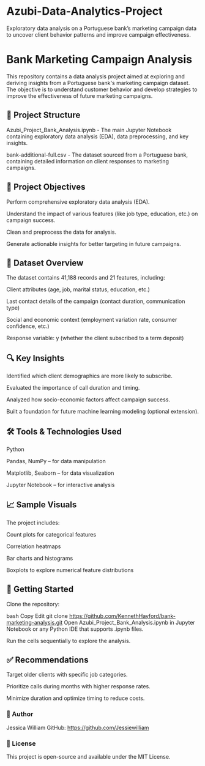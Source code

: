 # Azubi-Data-Analytics-Project
Exploratory data analysis on a Portuguese bank’s marketing campaign data to uncover client behavior patterns and improve campaign effectiveness.

# Bank Marketing Campaign Analysis
This repository contains a data analysis project aimed at exploring and deriving insights from a Portuguese bank's marketing campaign dataset. The objective is to understand customer behavior and develop strategies to improve the effectiveness of future marketing campaigns.

## 📁 Project Structure
Azubi_Project_Bank_Analysis.ipynb - The main Jupyter Notebook containing exploratory data analysis (EDA), data preprocessing, and key insights.

bank-additional-full.csv - The dataset sourced from a Portuguese bank, containing detailed information on client responses to marketing campaigns.

## 🧠 Project Objectives
Perform comprehensive exploratory data analysis (EDA).

Understand the impact of various features (like job type, education, etc.) on campaign success.

Clean and preprocess the data for analysis.

Generate actionable insights for better targeting in future campaigns.

## 📌 Dataset Overview
The dataset contains 41,188 records and 21 features, including:

Client attributes (age, job, marital status, education, etc.)

Last contact details of the campaign (contact duration, communication type)

Social and economic context (employment variation rate, consumer confidence, etc.)

Response variable: y (whether the client subscribed to a term deposit)

## 🔍 Key Insights
Identified which client demographics are more likely to subscribe.

Evaluated the importance of call duration and timing.

Analyzed how socio-economic factors affect campaign success.

Built a foundation for future machine learning modeling (optional extension).

## 🛠 Tools & Technologies Used
Python

Pandas, NumPy – for data manipulation

Matplotlib, Seaborn – for data visualization

Jupyter Notebook – for interactive analysis

## 📈 Sample Visuals
The project includes:

Count plots for categorical features

Correlation heatmaps

Bar charts and histograms

Boxplots to explore numerical feature distributions

## 🚀 Getting Started
Clone the repository:

bash
Copy
Edit
git clone https://github.com/KennethHayford/bank-marketing-analysis.git
Open Azubi_Project_Bank_Analysis.ipynb in Jupyter Notebook or any Python IDE that supports .ipynb files.

Run the cells sequentially to explore the analysis.

## ✅ Recommendations
Target older clients with specific job categories.

Prioritize calls during months with higher response rates.

Minimize duration and optimize timing to reduce costs.

### 👤 Author
Jessica William
GitHub: https://github.com/Jessiewilliam

### 📄 License
This project is open-source and available under the MIT License.
